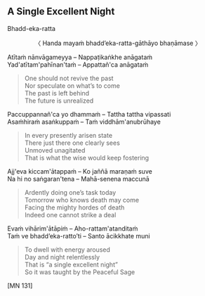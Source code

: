 ## A Single Excellent Night<a id="single-excellent-night"></a>
Bhadd-eka-ratta

<center>
〈 Handa mayaṁ bhadd’eka-ratta-gāthāyo bhaṇāmase 〉
</center>

Atītaṁ nānvāgameyya – Nappaṭikaṅkhe anāgataṁ\
Yad'atītam'pahīnan'taṁ – Appattañ'ca anāgataṁ

<div class="english">

> One should not revive the past\
> Nor speculate on what’s to come\
> The past is left behind\
> The future is unrealized

</div>

Paccuppannañ'ca yo dhammaṁ – Tattha tattha vipassati\
Asaṁhiraṁ asaṅkuppaṁ – Taṁ viddhām'anubrūhaye

<div class="english">

> In every presently arisen state\
> There just there one clearly sees\
> Unmoved unagitated\
> That is what the wise would keep fostering

</div>

Ajj'eva kiccam'ātappaṁ – Ko jaññā maraṇaṁ suve\
Na hi no saṅgaran'tena – Mahā-senena maccunā

<div class="english">

> Ardently doing one’s task today\
> Tomorrow who knows death may come\
> Facing the mighty hordes of death\
> Indeed one cannot strike a deal

</div>

Evaṁ vihārim'ātāpiṁ – Aho-rattam'atanditaṁ\
Taṁ ve bhadd’eka-ratto’ti – Santo ācikkhate muni

<div class="english">

> To dwell with energy aroused\
> Day and night relentlessly\
> That is “a single excellent night”\
> So it was taught by the Peaceful Sage

</div>

[MN 131]
